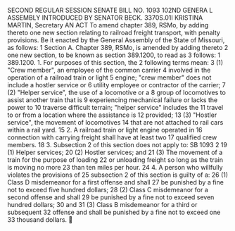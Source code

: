 SECOND REGULAR SESSION
SENATE BILL NO. 1093
102ND GENERA L ASSEMBLY
INTRODUCED BY SENATOR BECK.
3370S.01I KRISTINA MARTIN, Secretary
AN ACT
To amend chapter 389, RSMo, by adding thereto one new section relating to railroad freight
transport, with penalty provisions.
Be it enacted by the General Assembly of the State of Missouri, as follows:
1 Section A. Chapter 389, RSMo, is amended by adding thereto
2 one new section, to be known as section 389.1200, to read as
3 follows:
1 389.1200. 1. For purposes of this section, the
2 following terms mean:
3 (1) "Crew member", an employee of the common carrier
4 involved in the operation of a railroad train or light
5 engine; "crew member" does not include a hostler service or
6 utility employee or contractor of the carrier;
7 (2) "Helper service", the use of a locomotive or a
8 group of locomotives to assist another train that is
9 experiencing mechanical failure or lacks the power to
10 traverse difficult terrain; "helper service" includes the
11 travel to or from a location where the assistance is
12 provided;
13 (3) "Hostler service", the movement of locomotives
14 that are not attached to rail cars within a rail yard.
15 2. A railroad train or light engine operated in
16 connection with carrying freight shall have at least two
17 qualified crew members.
18 3. Subsection 2 of this section does not apply to:
SB 1093 2
19 (1) Helper services;
20 (2) Hostler services; and
21 (3) The movement of a train for the purpose of loading
22 or unloading freight so long as the train is moving no more
23 than ten miles per hour.
24 4. A person who willfully violates the provisions of
25 subsection 2 of this section is guilty of a:
26 (1) Class D misdemeanor for a first offense and shall
27 be punished by a fine not to exceed five hundred dollars;
28 (2) Class C misdemeanor for a second offense and shall
29 be punished by a fine not to exceed seven hundred dollars;
30 and
31 (3) Class B misdemeanor for a third or subsequent
32 offense and shall be punished by a fine not to exceed one
33 thousand dollars.

